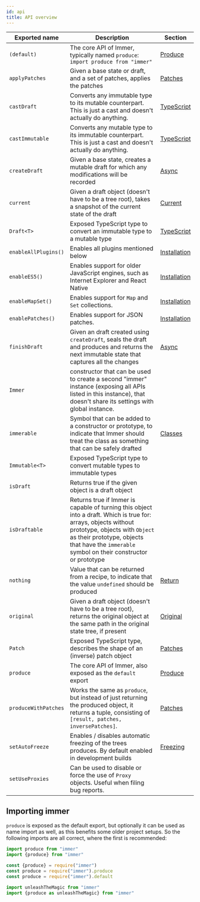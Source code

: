 ```yaml
---
id: api
title: API overview
---
```


<center>
<div data-ea-publisher="immerjs" data-ea-type="image" class="horizontal bordered"></div>
</center>

| Exported name | Description | Section |
| --- | --- | --- |
| `(default)` | The core API of Immer, typically named `produce`: `import produce from "immer"` | [Produce](produce.md) |
| `applyPatches` | Given a base state or draft, and a set of patches, applies the patches | [Patches](patches.md) |
| `castDraft` | Converts any immutable type to its mutable counterpart. This is just a cast and doesn't actually do anything. | [TypeScript](typescript.md) |
| `castImmutable` | Converts any mutable type to its immutable counterpart. This is just a cast and doesn't actually do anything. | [TypeScript](typescript.md) |
| `createDraft` | Given a base state, creates a mutable draft for which any modifications will be recorded | [Async](async.md) |
| `current` | Given a draft object (doesn't have to be a tree root), takes a snapshot of the current state of the draft | [Current](current.md) |
| `Draft<T>` | Exposed TypeScript type to convert an immutable type to a mutable type | [TypeScript](typescript.md) |
| `enableAllPlugins()` | Enables all plugins mentioned below | [Installation](installation#pick-your-immer-version) |
| `enableES5()` | Enables support for older JavaScript engines, such as Internet Explorer and React Native | [Installation](installation#pick-your-immer-version) |
| `enableMapSet()` | Enables support for `Map` and `Set` collections. | [Installation](installation#pick-your-immer-version) |
| `enablePatches()` | Enables support for JSON patches. | [Installation](installation#pick-your-immer-version) |
| `finishDraft` | Given an draft created using `createDraft`, seals the draft and produces and returns the next immutable state that captures all the changes | [Async](async.md) |
| `Immer` | constructor that can be used to create a second "immer" instance (exposing all APIs listed in this instance), that doesn't share its settings with global instance. |
| `immerable` | Symbol that can be added to a constructor or prototype, to indicate that Immer should treat the class as something that can be safely drafted | [Classes](complex-objects.md) |
| `Immutable<T>` | Exposed TypeScript type to convert mutable types to immutable types |  |
| `isDraft` | Returns true if the given object is a draft object |  |
| `isDraftable` | Returns true if Immer is capable of turning this object into a draft. Which is true for: arrays, objects without prototype, objects with `Object` as their prototype, objects that have the `immerable` symbol on their constructor or prototype |  |
| `nothing` | Value that can be returned from a recipe, to indicate that the value `undefined` should be produced | [Return](return.md) |
| `original` | Given a draft object (doesn't have to be a tree root), returns the original object at the same path in the original state tree, if present | [Original](original.md) |
| `Patch` | Exposed TypeScript type, describes the shape of an (inverse) patch object | [Patches](patches.md) |
| `produce` | The core API of Immer, also exposed as the `default` export | [Produce](produce.md) |
| `produceWithPatches` | Works the same as `produce`, but instead of just returning the produced object, it returns a tuple, consisting of `[result, patches, inversePatches]`. | [Patches](patches.md) |
| `setAutoFreeze` | Enables / disables automatic freezing of the trees produces. By default enabled in development builds | [Freezing](freezing.md) |
| `setUseProxies` | Can be used to disable or force the use of `Proxy` objects. Useful when filing bug reports. |  |

## Importing immer

`produce` is exposed as the default export, but optionally it can be used as name import as well, as this benefits some older project setups. So the following imports are all correct, where the first is recommended:

```javascript
import produce from "immer"
import {produce} from "immer"

const {produce} = require("immer")
const produce = require("immer").produce
const produce = require("immer").default

import unleashTheMagic from "immer"
import {produce as unleashTheMagic} from "immer"
```
